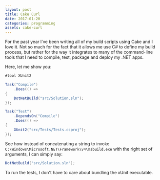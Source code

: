 ```yaml
---
layout: post
title: Cake Curl
date: 2017-01-20
categories: programming
assets: cake-curl
---
```


For the past year I've been writing all of my build scripts using Cake and I love it. Not so much for the fact that it allows me use C# to define my build process, but rather for the way it integrates to many of the command-line tools that I need to compile, test, package and deploy my .NET apps.

Here, let me show you:

```csharp
#tool XUnit2

Task("Compile")
    .Does(() =>
{
    DotNetBuild("src/Solution.sln");
});

Task("Test")
    .DependsOn("Compile")
    .Does(() =>
{
    XUnit2("src/Tests/Tests.csproj");
});
```

See how instead of concatenating a string to invoke `C:\Windows\Microsoft.NET\Framework\v4\msbuild.exe` with the right set of arguments, I can simply say:

```csharp
DotNetBuild("src/Solution.sln");
```

To run the tests, I don't have to care about bundling the xUnit executable.